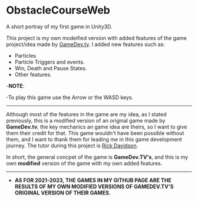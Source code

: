 # ObstacleCourseWeb

A short portray of my first game in Unity3D.
 
This project is my own modeified version with added features of the game project/idea made by [GameDev.tv](https://www.gamedev.tv/). I added new features such as:

- Particles
- Particle Triggers and events.
- Win, Death and Pause States.
- Other features.

-**NOTE**:

-To play this game use the Arrow or the WASD keys.

-------------------------------------------------------------------------------------------------------

Although most of the features in the game are my idea, as I stated previously, this is a modified version of an original game made by **GameDev.tv**, the key mechanics an game idea are theirs, so I want to give them their credit for that. This game wouldn't have been possible without them, and I want to thank them for leading me in this game development journey. The tutor during this project is [Rick Davidson](https://www.linkedin.com/in/davidsonrick/).

In short, the general concpet of the game is **GameDev.TV's**, and this is my own **modified** version of the game with my own added features.

-------------------------------------------------------------------------------------------------------

- **AS FOR 2021-2023, THE GAMES IN MY GITHUB PAGE ARE THE RESULTS OF MY OWN MODIFIED VERSIONS OF GAMEDEV.TV'S ORIGINAL VERSION OF THEIR GAMES.**
